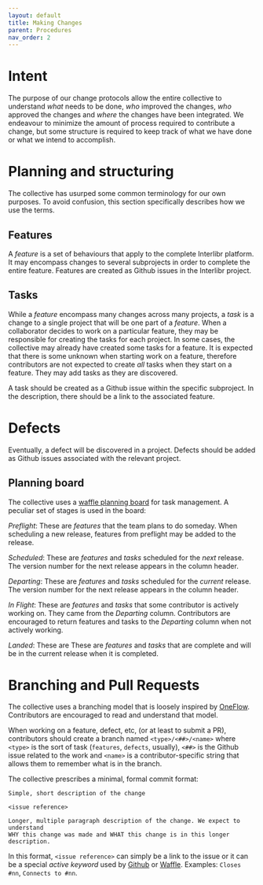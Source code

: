 ```yaml
---
layout: default
title: Making Changes
parent: Procedures
nav_order: 2
---
```


# Intent

The purpose of our change protocols allow the entire collective to understand
*what* needs to be done, *who* improved the changes, *who* approved the changes
and *where* the changes have been integrated. We endeavour to minimize the
amount of process required to contribute a change, but some structure is
required to keep track of what we have done or what we intend to accomplish.

# Planning and structuring

The collective has usurped some common terminology for our own purposes. To
avoid confusion, this section specifically describes how we use the terms.

## Features

A *feature* is a set of behaviours that apply to the complete Interlibr
platform. It may encompass changes to several subprojects in order to complete
the entire feature. Features are created as Github issues in the Interlibr
project.

## Tasks

While a *feature* encompass many changes across many projects, a *task* is a
change to a single project that will be one part of a *feature*. When a
collaborator decides to work on a particular feature, they may be responsible
for creating the tasks for each project. In some cases, the collective may
already have created some tasks for a feature. It is expected that there is some
unknown when starting work on a feature, therefore contributors are not expected
to create *all* tasks when they start on a feature. They may add tasks as they
are discovered.

A task should be created as a Github issue within the specific subproject. In
the description, there should be a link to the associated feature.

# Defects

Eventually, a defect will be discovered in a project. Defects should be added as
Github issues associated with the relevant project.

## Planning board

The collective uses a [waffle planning
board](https://waffle.io/Xalgorithms/interlibr) for task
management. A peculiar set of stages is used in the board:

*Preflight*: These are *features* that the team plans to do someday. When
scheduling a new release, features from preflight may be added to the release.

*Scheduled*: These are *features* and *tasks* scheduled for the *next*
release. The version number for the next release appears in the column header.

*Departing*: These are *features* and *tasks* scheduled for the *current*
release. The version number for the next release appears in the column header.

*In Flight*: These are *features* and *tasks* that some contributor is actively
working on. They came from the *Departing* column. Contributors are encouraged
to return features and tasks to the *Departing* column when not actively
working.

*Landed*: These are These are *features* and *tasks* that are complete and will
be in the current release when it is completed.

# Branching and Pull Requests

The collective uses a branching model that is loosely inspired by
[OneFlow](https://www.endoflineblog.com/oneflow-a-git-branching-model-and-workflow#variation-develop-master). Contributors
are encouraged to read and understand that model.

When working on a feature, defect, etc, (or at least to submit a PR),
contributors should create a branch named `<type>/<##>/<name>` where `<type>` is
the sort of task (`features`, `defects`, usually), `<##>` is the Github issue
related to the work and `<name>` is a contributor-specific string that allows
them to remember what is in the branch.

The collective prescribes a minimal, formal commit format:

```
Simple, short description of the change

<issue reference>

Longer, multiple paragraph description of the change. We expect to understand
WHY this change was made and WHAT this change is in this longer description.
```

In this format, `<issue reference>` can simply be a link to the issue or it can
be a special *active keyword* used by
[Github](https://help.github.com/articles/closing-issues-using-keywords/) or
[Waffle](https://help.waffle.io/faq/waffle-workflow/use-waffles-connect-keyword-to-connect-prs-to-issues). Examples:
`Closes #nn`, `Connects to #nn`.
